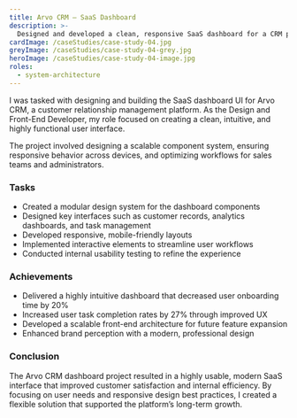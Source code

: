 ```yaml
---
title: Arvo CRM – SaaS Dashboard
description: >-
  Designed and developed a clean, responsive SaaS dashboard for a CRM platform, enhancing usability and visual clarity.
cardImage: /caseStudies/case-study-04.jpg
greyImage: /caseStudies/case-study-04-grey.jpg
heroImage: /caseStudies/case-study-04-image.jpg
roles:
  - system-architecture
---
```


I was tasked with designing and building the SaaS dashboard UI for Arvo CRM, a customer relationship management platform. As the Design and Front-End Developer, my role focused on creating a clean, intuitive, and highly functional user interface.

The project involved designing a scalable component system, ensuring responsive behavior across devices, and optimizing workflows for sales teams and administrators.

### Tasks

- Created a modular design system for the dashboard components
- Designed key interfaces such as customer records, analytics dashboards, and task management
- Developed responsive, mobile-friendly layouts
- Implemented interactive elements to streamline user workflows
- Conducted internal usability testing to refine the experience

### Achievements

- Delivered a highly intuitive dashboard that decreased user onboarding time by 20%
- Increased user task completion rates by 27% through improved UX
- Developed a scalable front-end architecture for future feature expansion
- Enhanced brand perception with a modern, professional design

### Conclusion

The Arvo CRM dashboard project resulted in a highly usable, modern SaaS interface that improved customer satisfaction and internal efficiency. By focusing on user needs and responsive design best practices, I created a flexible solution that supported the platform’s long-term growth.
